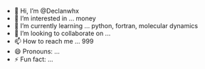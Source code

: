 - 👋 Hi, I’m @Declanwhx
- 👀 I’m interested in ... money
- 🌱 I’m currently learning ... python, fortran, molecular dynamics
- 💞️ I’m looking to collaborate on ... 
- 📫 How to reach me ... 999
- 😄 Pronouns: ...
- ⚡ Fun fact: ...

<!---
Declanwhx/Declanwhx is a ✨ special ✨ repository because its `README.md` (this file) appears on your GitHub profile.
You can click the Preview link to take a look at your changes.
--->
